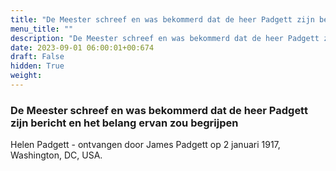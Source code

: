 ```yaml
---
title: "De Meester schreef en was bekommerd dat de heer Padgett zijn bericht en het belang ervan zou begrijpen"
menu_title: ""
description: "De Meester schreef en was bekommerd dat de heer Padgett zijn bericht en het belang ervan zou begrijpen"
date: 2023-09-01 06:00:01+00:674
draft: False
hidden: True
weight:
---
```

### De Meester schreef en was bekommerd dat de heer Padgett zijn bericht en het belang ervan zou begrijpen

Helen Padgett - ontvangen door James Padgett op 2 januari 1917, Washington, DC, USA.
